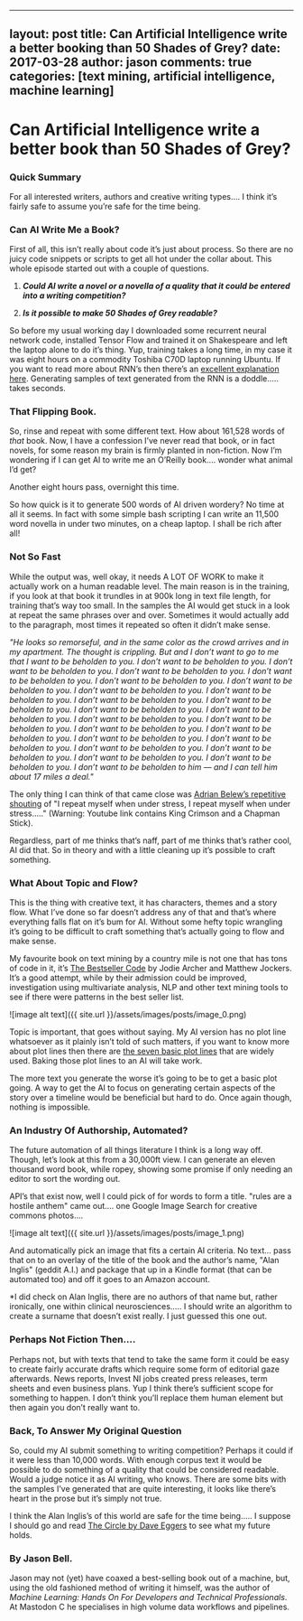 
---
layout: post
title: Can Artificial Intelligence write a better booking than 50 Shades of Grey?
date: 2017-03-28
author: jason
comments: true
categories: [text mining, artificial intelligence, machine learning]
---
# Can Artificial Intelligence write a better book than 50 Shades of Grey?

### **Quick Summary**

For all interested writers, authors and creative writing types…. I think it’s fairly safe to assume you’re safe for the time being.

### **Can AI Write Me a Book?**

First of all, this isn’t really about code it’s just about process. So there are no juicy code snippets or scripts to get all hot under the collar about. This whole episode started out with a couple of questions.

1. **_Could AI write a novel or a novella of a quality that it could be entered into a writing competition?_**

2. **_Is it possible to make 50 Shades of Grey readable?_**

<!--more-->

So before my usual working day I downloaded some recurrent neural network code, installed Tensor Flow and trained it on Shakespeare and left the laptop alone to do it’s thing. Yup, training takes a long time, in my case it was eight hours on a commodity Toshiba C70D laptop running Ubuntu. If you want to read more about RNN’s then there’s an [excellent explanation here](http://karpathy.github.io/2015/05/21/rnn-effectiveness/). Generating samples of text generated from the RNN is a doddle….. takes seconds.

### **That Flipping Book.**

So, rinse and repeat with some different text. How about 161,528 words of *that* book. Now, I have a confession I’ve never read that book, or in fact novels, for some reason my brain is firmly planted in non-fiction. Now I’m wondering if I can get AI to write me an O’Reilly book…. wonder what animal I’d get?

Another eight hours pass, overnight this time.

So how quick is it to generate 500 words of AI driven wordery? No time at all it seems.  In fact with some simple bash scripting I can write an 11,500 word novella in under two minutes, on a cheap laptop. I shall be rich after all!

### **Not So Fast**

While the output was, well okay, it needs A LOT OF WORK to make it actually work on a human readable level. The main reason is in the training, if you look at that book it trundles in at 900k long in text file length, for training that’s way too small. In the samples the AI would get stuck in a look at repeat the same phrases over and over. Sometimes it would actually add to the paragraph, most times it repeated so often it didn’t make sense.

*"He looks so remorseful, and in the same color as the crowd arrives and in my apartment. The thought is crippling. But and I don’t want to go to me that I want to be beholden to you. I don’t want to be beholden to you. I don’t want to be beholden to you. I don’t want to be beholden to you. I don’t want to be beholden to you. I don’t want to be beholden to you. I don’t want to be beholden to you. I don’t want to be beholden to you. I don’t want to be beholden to you. I don’t want to be beholden to you. I don’t want to be beholden to you. I don’t want to be beholden to you. I don’t want to be beholden to you. I don’t want to be beholden to you. I don’t want to be beholden to you. I don’t want to be beholden to you. I don’t want to be beholden to you. I don’t want to be beholden to you. I don’t want to be beholden to you. I don’t want to be beholden to you. I don’t want to be beholden to you. I don’t want to be beholden to you. I don’t want to be beholden to you. I don’t want to be beholden to him — and I can tell him about 17 miles a deal."*

The only thing I can think of that came close was [Adrian Belew’s repetitive shouting](https://www.youtube.com/watch?v=JmvA7oWGb40) of "I repeat myself when under stress, I repeat myself when under stress….." (Warning: Youtube link contains King Crimson and a Chapman Stick).

Regardless, part of me thinks that’s naff, part of me thinks that’s rather cool, AI did that. So in theory and with a little cleaning up it’s possible to craft something.

### **What About Topic and Flow?**

This is the thing with creative text, it has characters, themes and a story flow. What I’ve done so far doesn’t address any of that and that’s where everything falls flat on it’s bum for AI. Without some hefty topic wrangling it’s going to be difficult to craft something that’s actually going to flow and make sense.

My favourite book on text mining by a country mile is not one that has tons of code in it, it’s [The Bestseller Code](http://amzn.to/2k9FV9z) by Jodie Archer and Matthew Jockers. It’s a good attempt, while by their admission could be improved, investigation using multivariate analysis, NLP and other text mining tools to see if there were patterns in the best seller list.

![image alt text]({{ site.url }}/assets/images/posts/image_0.png)

Topic is important, that goes without saying. My AI version has no plot line whatsoever as it plainly isn’t told of such matters, if you want to know more about plot lines then there are [the seven basic plot lines](http://tvtropes.org/pmwiki/pmwiki.php/Literature/TheSevenBasicPlots?from=Main.TheSevenBasicPlots) that are widely used. Baking those plot lines to an AI will take work.

The more text you generate the worse it’s going to be to get a basic plot going. A way to get the AI to focus on generating certain aspects of the story over a timeline would be beneficial but hard to do. Once again though, nothing is impossible.

### **An Industry Of Authorship, Automated?**

The future automation of all things literature I think is a long way off. Though, let’s look at this from a 30,000ft view. I can generate an eleven thousand word book, while ropey, showing some promise if only needing an editor to sort the wording out.

API’s that exist now, well I could pick of for words to form a title. "rules are a hostile anthem" came out…. one Google Image Search for creative commons photos….

![image alt text]({{ site.url }}/assets/images/posts/image_1.png)

And automatically pick an image that fits a certain AI criteria. No text… pass that on to an overlay of the title of the book and the author’s name, "Alan Inglis" (geddit A.I.) and package that up in a Kindle format (that can be automated too) and off it goes to an Amazon account.

*I did check on Alan Inglis, there are no authors of that name but, rather ironically, one within clinical neurosciences….. I should write an algorithm to create a surname that doesn’t exist really. I just guessed this one out.

### **Perhaps Not Fiction Then….**

Perhaps not, but with texts that tend to take the same form it could be easy to create fairly accurate drafts which require some form of editorial gaze afterwards. News reports, Invest NI jobs created press releases, term sheets and even business plans. Yup I think there’s sufficient scope for something to happen. I don’t think you’ll replace them human element but then again you don’t really want to.

### **Back, To Answer My Original Question**

So, could my AI submit something to writing competition? Perhaps it could if it were less than 10,000 words. With enough corpus text it would be possible to do something of a quality that could be considered readable. Would a judge notice it as AI writing, who knows. There are some bits with the samples I’ve generated that are quite interesting, it looks like there’s heart in the prose but it’s simply not true.

I think the Alan Inglis’s of this world are safe for the time being….. I suppose I should go and read [The Circle by Dave Eggers](http://amzn.to/2jQJVuA) to see what my future holds.

### By Jason Bell. 

Jason may not (yet) have coaxed a best-selling book out of a machine, but, using the old fashioned method of writing it himself,  was the author of *Machine Learning: Hands On For Developers and Technical Professionals*.  At Mastodon C he specialises in high volume data workflows and pipelines.

